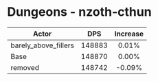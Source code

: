 # Dungeons - nzoth-cthun
| Actor | DPS | Increase |
|---|:---:|:---:|
|barely_above_fillers|148883|0.01%|
|Base|148870|0.00%|
|removed|148742|-0.09%|
